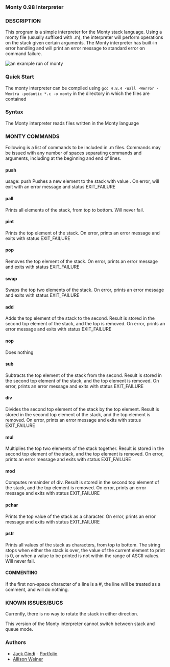 ### Monty 0.98 Interpreter

### DESCRIPTION

This program is a simple interpreter for the Monty stack
language. Using a monty file (usually suffixed with .m),
the interpreter will perform operations on the stack given
certain arguments. The Monty interpreter has built-in error
handling and will print an error message to standard error
on command failure.

![an example run of monty](assets/monty_example.gif)

### Quick Start

The monty interpreter can be compiled using
`gcc 4.8.4 -Wall -Werror -Wextra -pedantic *.c -o monty`
in the directory in which the files are contained

### Syntax

The Monty interpreter reads files written in the Monty language

### MONTY COMMANDS

Following is a list of commands to be included in .m files.
Commands may be issued with any number of spaces separating
commands and arguments, including at the beginning and end
of lines.

#### push
usage: push <int>
Pushes a new element to the stack with value <int>.
On error, will exit with an error message and status
EXIT_FAILURE

#### pall
Prints all elements of the stack, from top to bottom.
Will never fail.

#### pint
Prints the top element of the stack. On error, prints
an error message and exits with status EXIT_FAILURE

#### pop
Removes the top element of the stack. On error, prints
an error message and exits with status EXIT_FAILURE

#### swap
Swaps the top two elements of the stack. On error,
prints an error message and exits with status
EXIT_FAILURE

#### add
Adds the top element of the stack to the second. Result is
stored in the second top element of the stack, and the top
is removed. On error, prints an error message and exits
with status EXIT_FAILURE

#### nop
Does nothing

#### sub
Subtracts the top element of the stack from the second.
Result is stored in the second top element of the stack,
and the top element is removed. On error, prints an error
message and exits with status EXIT_FAILURE

#### div
Divides the second top element of the stack by the top element.
Result is stored in the second top element of the stack, and the
top element is removed. On error, prints an error message and
exits with status EXIT_FAILURE

#### mul
Multiplies the top two elements of the stack together. Result
is stored in the second top element of the stack, and the top
element is removed. On error, prints an error message and exits
with status EXIT_FAILURE

#### mod
Computes remainder of div. Result is stored in the second top
element of the stack, and the top element is removed. On error,
prints an error message and exits with status EXIT_FAILURE

#### pchar
Prints the top value of the stack as a character. On error,
prints an error message and exits with status EXIT_FAILURE

#### pstr
Prints all values of the stack as characters, from top to
bottom. The string stops when either the stack is over, the
value of the current element to print is 0, or when a value
to be printed is not within the range of ASCII values. Will
never fail.

#### COMMENTING

If the first non-space character of a line is a #, the line
will be treated as a comment, and will do nothing.   

### KNOWN ISSUES/BUGS

Currently, there is no way to rotate the stack in either direction.

This version of the Monty interpreter cannot switch between stack and queue mode.

### Authors

* [Jack Gindi](https://github.com/jmgindi) - [Portfolio](https://jackgindi.com)
* [Allison Weiner](https://github.com/josza)
